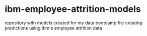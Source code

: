 # ibm-employee-attrition-models
repository with models created for my data bootcamp file creating predictions using ibm's employee attrition data
